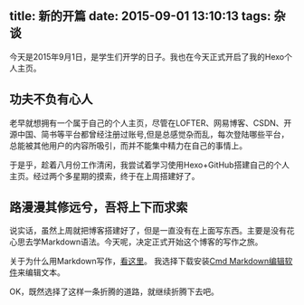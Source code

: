 ﻿title: 新的开篇
date: 2015-09-01 13:10:13
tags: 杂谈
---
今天是2015年9月1日，是学生们开学的日子。我也在今天正式开启了我的Hexo个人主页。

## 功夫不负有心人


老早就想拥有一个属于自己的个人主页，尽管在LOFTER、网易博客、CSDN、开源中国、简书等平台都曾经注册过账号,但是总感觉杂而乱，每次登陆哪些平台，总能被其他用户的内容所吸引，而并不能集中精力在自己的事情上。


于是乎，趁着八月份工作清闲，我尝试着学习使用Hexo+GitHub搭建自己的个人主页。经过两个多星期的摸索，终于在上周搭建好了。


## 路漫漫其修远兮，吾将上下而求索


说实话，虽然上周就把博客搭建好了，但是一直没有在上面写东西。主要是没有花心思去学Markdown语法。今天呢，决定正式开始这个博客的写作之旅。

关于为什么用Markdown写作，[看这里](http://wlog.cn/soft/why-use-markdown.html)。
我选择下载安装[Cmd Markdown编辑软件](https://www.zybuluo.com/cmd/)来编辑文本。

OK，既然选择了这样一条折腾的道路，就继续折腾下去吧。




